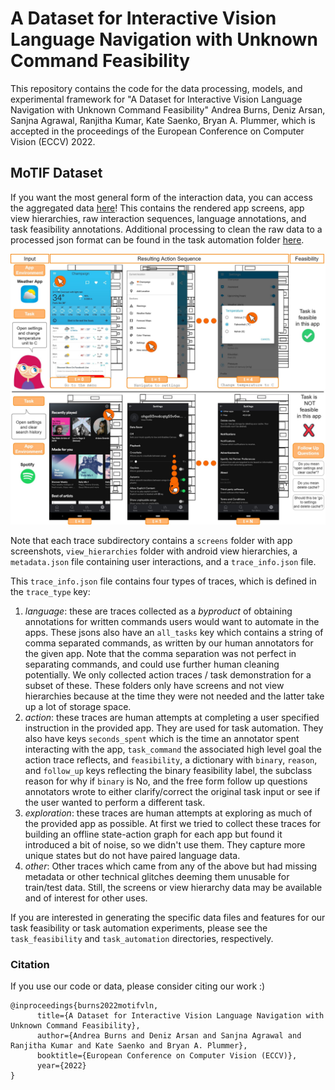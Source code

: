 # A Dataset for Interactive Vision Language Navigation with Unknown Command Feasibility
This repository contains the code for the data processing, models, and experimental framework for "A Dataset for Interactive Vision Language Navigation with Unknown Command Feasibility" Andrea Burns, Deniz Arsan, Sanjna Agrawal, Ranjitha Kumar, Kate Saenko, Bryan A. Plummer, which is accepted in the proceedings of the European Conference on Computer Vision (ECCV) 2022.

## MoTIF Dataset
If you want the most general form of the interaction data, you can access the aggregated data [here](https://drive.google.com/file/d/1_yT0QMUyogA-dS0ozBH8Q9Tn5pH9AdvE/view?usp=share_link)! This contains the rendered app screens, app view hierarchies, raw interaction sequences, language annotations, and task feasibility annotations. Additional processing to clean the raw data to a processed json format can be found in the task automation folder [here](https://github.com/aburns4/MoTIF/blob/main/task_automation/seq2act/motif_data_generation/all_in_one_motif_preprocess.py).

<img src="https://github.com/aburns4/MoTIF/blob/main/motif.jpg" alt="Graphic illustrating feasible and infeasible MoTIF mobile app action sequences" width="825">
 
Note that each trace subdirectory contains a `screens` folder with app screenshots, `view_hierarchies` folder with android view hierarchies, a `metadata.json` file containing user interactions, and a `trace_info.json` file.

This `trace_info.json` file contains four types of traces, which is defined in the `trace_type` key:
1. _language_: these are traces collected as a _byproduct_ of obtaining annotations for written commands users would want to automate in the apps. These jsons also have an `all_tasks` key which contains a string of comma separated commands, as written by our human annotators for the given app. Note that the comma separation was not perfect in separating commands, and could use further human cleaning potentially. We only collected action traces / task demonstration for a subset of these. These folders only have screens and not view hierarchies because at the time they were not needed and the latter take up a lot of storage space.
2. _action_: these traces are human attempts at completing a user specified instruction in the provided app. They are used for task automation. They also have keys `seconds_spent` which is the time an annotator spent interacting with the app, `task_command` the associated high level goal the action trace reflects, and `feasibility`, a dictionary with `binary`, `reason`, and `follow_up` keys reflecting the binary feasibility label, the subclass reason for why if `binary` is No, and the free form follow up questions annotators wrote to either clarify/correct the original task input or see if the user wanted to perform a different task.
3. _exploration_: these traces are human attempts at exploring as much of the provided app as possible. At first we tried to collect these traces for building an offline state-action graph for each app but found it introduced a bit of noise, so we didn't use them. They capture more unique states but do not have paired language data.
4. _other_: Other traces which came from any of the above but had missing metadata or other technical glitches deeming them unusable for train/test data. Still, the screens or view hierarchy data may be available and of interest for other uses. 

If you are interested in generating the specific data files and features for our task feasibility or task automation experiments, please see the `task_feasibility` and `task_automation` directories, respectively.

### Citation
If you use our code or data, please consider citing our work :)
```
@inproceedings{burns2022motifvln,
      title={A Dataset for Interactive Vision Language Navigation with Unknown Command Feasibility}, 
      author={Andrea Burns and Deniz Arsan and Sanjna Agrawal and Ranjitha Kumar and Kate Saenko and Bryan A. Plummer},
      booktitle={European Conference on Computer Vision (ECCV)},
      year={2022}
}
```
